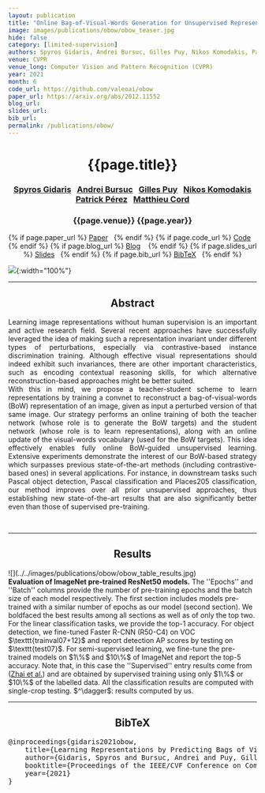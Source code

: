 ```yaml
---
layout: publication
title: "Online Bag-of-Visual-Words Generation for Unsupervised Representation Learning"
image: images/publications/obow/obow_teaser.jpg
hide: false
category: [limited-supervision]
authors: Spyros Gidaris, Andrei Bursuc, Gilles Puy, Nikos Komodakis, Patrick Pérez, and Matthieu Cord
venue: CVPR
venue_long: Computer Vision and Pattern Recognition (CVPR)
year: 2021
month: 6
code_url: https://github.com/valeoai/obow
paper_url: https://arxiv.org/abs/2012.11552
blog_url:
slides_url:
bib_url:
permalink: /publications/obow/
---
```


<h1 align="center"> {{page.title}} </h1>
<!-- Simple call of authors -->
<!-- <h3 align="center"> {{page.authors}} </h3> -->
<!-- Alternatively you can add links to author pages -->
<h3 align="center"> <a href="https://scholar.google.com/citations?user=7atfg7EAAAAJ&hl=en">Spyros Gidaris</a>&nbsp;&nbsp; <a href="https://abursuc.github.io/">Andrei Bursuc</a>&nbsp;&nbsp; <a href="https://sites.google.com/site/puygilles/home">Gilles Puy</a>&nbsp;&nbsp;  <a href="https://www.csd.uoc.gr/~komod/">Nikos Komodakis</a> <br> <a href="https://ptrckprz.github.io/">Patrick Pérez</a>&nbsp;&nbsp; <a href="http://webia.lip6.fr/~cord/">Matthieu Cord</a> </h3>


<h3 align="center"> {{page.venue}} {{page.year}} </h3>

<div align="center">
  <p>
    {% if page.paper_url %}
    <a href="{{ page.paper_url }}"><i class="far fa-file-pdf"></i> Paper</a>&nbsp;&nbsp;
    {% endif %}
    {% if page.code_url %}
    <a href="{{ page.code_url }}"><i class="fab fa-github"></i> Code</a> &nbsp;&nbsp;
    {% endif %}
    {% if page.blog_url %}
    <a href="{{ page.blog_url }}"><i class="fab fa-blogger"></i> Blog</a> &nbsp;&nbsp;
    {% endif %}
    {% if page.slides_url %}
    <a href="{{ page.slides_url }}"><i class="far fa-file-pdf"></i> Slides</a>&nbsp;&nbsp;
    {% endif %}
    {% if page.bib_url %}
    <a href="{{ page.bib_url}}"><i class="far fa-file-alt"></i> BibTeX</a>&nbsp;&nbsp;
    {% endif %}
  </p>
</div>


![](../../images/publications/obow/obow_overview.png){:width="100%"}

<hr>

<h2  align="center"> Abstract</h2>

<p align="justify">Learning image representations without human supervision is an important and active research field. Several recent approaches have successfully leveraged the idea of making such a representation invariant under different types of perturbations, especially via contrastive-based instance discrimination training. Although effective visual representations should indeed exhibit such invariances, there are other important characteristics, such as encoding contextual reasoning skills, for which alternative reconstruction-based approaches might be better suited.
<br>
With this in mind, we propose a teacher-student scheme to learn representations by training a convnet to reconstruct a bag-of-visual-words (BoW) representation of an image, given as input a perturbed version of that same image. Our strategy performs an online training of both the teacher network (whose role is to generate the BoW targets) and the student network (whose role is to learn representations), along with an online update of the visual-words vocabulary (used for the BoW targets). This idea effectively enables fully online BoW-guided unsupervised learning. Extensive experiments demonstrate the interest of our BoW-based strategy which surpasses previous state-of-the-art methods (including contrastive-based ones) in several applications. For instance, in downstream tasks such Pascal object detection, Pascal classification and Places205 classification, our method improves over all prior unsupervised approaches, thus establishing new state-of-the-art results that are also significantly better even than those of supervised pre-training.</p>

<br>

<hr>

<h2  align="center"> Results</h2>
![](../../images/publications/obow/obow_table_results.jpg)
<div class="caption"><b>Evaluation of ImageNet pre-trained ResNet50 models.</b> The ''Epochs'' and ''Batch'' columns provide the number of pre-training epochs and the batch size of each model respectively.
The first section includes models pre-trained with a similar number of epochs as our model (second section). 
We boldfaced the best results among all sections as well as of only the top two.
For the linear classification tasks, we provide the top-1 accuracy.
For object detection, we fine-tuned Faster R-CNN (R50-C4) on VOC $\texttt{trainval07+12}$ and report detection AP scores by testing on $\texttt{test07}$.
For semi-supervised learning, we fine-tune the pre-trained models on $1\%$ and $10\%$ of ImageNet and report the top-5 accuracy.
Note that, in this case the ''Supervised'' entry results come from (<a href="https://arxiv.org/abs/1905.03670" target="_blank">Zhai et al.</a>) and are obtained by supervised training 
using only $1\%$ or $10\%$ of the labelled data.
All the classification results are computed with single-crop testing. $^\dagger$: results computed by us. </div>

<hr>

<h2  align="center">BibTeX</h2>
<left>
  <pre class="bibtex-box">
@inproceedings{gidaris2021obow,
    title={Learning Representations by Predicting Bags of Visual Words},
    author={Gidaris, Spyros and Bursuc, Andrei and Puy, Gilles and Komodakis, Nikos and Cord, Matthieu and P{\'e}rez, Patrick},
    booktitle={Proceedings of the IEEE/CVF Conference on Computer Vision and Pattern Recognition},
    year={2021}
}</pre>
</left>

<br>
